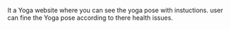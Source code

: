 It a Yoga website where you can see the yoga pose with instuctions. 
user can fine the Yoga pose according to there health issues.
